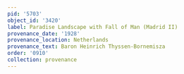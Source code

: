 ```yaml
---
pid: '5703'
object_id: '3420'
label: Paradise Landscape with Fall of Man (Madrid II)
provenance_date: '1928'
provenance_location: Netherlands
provenance_text: Baron Heinrich Thyssen-Bornemisza
order: '0910'
collection: provenance
---
```

